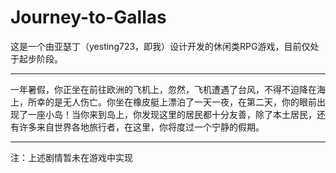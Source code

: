 # Journey-to-Gallas
这是一个由亚瑟丁（yesting723，即我）设计开发的休闲类RPG游戏，目前仅处于起步阶段。
- ---
一年暑假，你正坐在前往欧洲的飞机上，忽然，飞机遭遇了台风，不得不迫降在海上，所幸的是无人伤亡。你坐在橡皮艇上漂泊了一天一夜，在第二天，你的眼前出现了一座小岛！当你来到岛上，你发现这里的居民都十分友善，除了本土居民，还有许多来自世界各地旅行者，在这里，你将度过一个宁静的假期。
- ---
注：上述剧情暂未在游戏中实现

